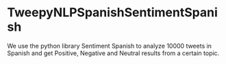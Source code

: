 # TweepyNLPSpanishSentimentSpanish

We use the python library Sentiment Spanish to analyze 10000 tweets in Spanish and get Positive, Negative and Neutral results from a certain topic.
